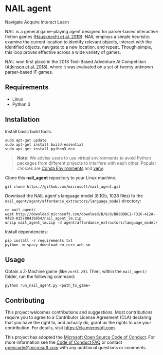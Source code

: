 # NAIL agent
Navigate Acquire Interact Learn

NAIL is a general game-playing agent designed for parser-based interactive fiction games
([Hausknecht et al. 2019](https://arxiv.org/abs/1902.04259)).
NAIL employs a simple heuristic: examine the current location to identify relevant objects,
interact with the identified objects, navigate to a new location, and repeat.
Though simple, this loop proves effective across a wide variety of games.

NAIL won first place in the 2018 Text-Based Adventure AI Competition
([Atkinson et al. 2018](https://arxiv.org/abs/1808.01262)),
where it was evaluated on a set of twenty unknown parser-based IF games.

## Requirements
* Linux
* Python 3

## Installation
Install basic build tools.

    sudo apt-get update
    sudo apt-get install build-essential
    sudo apt-get install python3-dev

> **Note:** We advise users to use virtual environments to avoid Python packages from different projects to interfere with each other. Popular choices are [Conda Environments](https://conda.io/projects/conda/en/latest/user-guide/getting-started.html) and [venv](https://docs.python.org/3/library/venv.html).

Clone this **nail_agent** repository to your Linux machine.

    git clone https://github.com/microsoft/nail_agent.git

Download the NAIL agent's language model (8.1Gb, 1028 files) to the `nail_agent/agent/affordance_extractors/language_model` directory:

    cd nail_agent/
    wget http://download.microsoft.com/download/B/8/8/B88DDDC1-F316-412A-94B3-025788436054/nail_agent_lm.zip
    unzip nail_agent_lm.zip -d agent/affordance_extractors/language_model/

Install dependencies:

    pip install -r requirements.txt
    python -m spacy download en_core_web_sm

## Usage
Obtain a Z-Machine game (like `zork1.z5`). Then, within the `nail_agent/` folder, run the following command:

    python run_nail_agent.py <path_to_game>

## Contributing

This project welcomes contributions and suggestions.  Most contributions require you to agree to a
Contributor License Agreement (CLA) declaring that you have the right to, and actually do, grant us
the rights to use your contribution. For details, visit https://cla.microsoft.com.

This project has adopted the [Microsoft Open Source Code of Conduct](https://opensource.microsoft.com/codeofconduct/).
For more information see the [Code of Conduct FAQ](https://opensource.microsoft.com/codeofconduct/faq/) or
contact [opencode@microsoft.com](mailto:opencode@microsoft.com) with any additional questions or comments.
